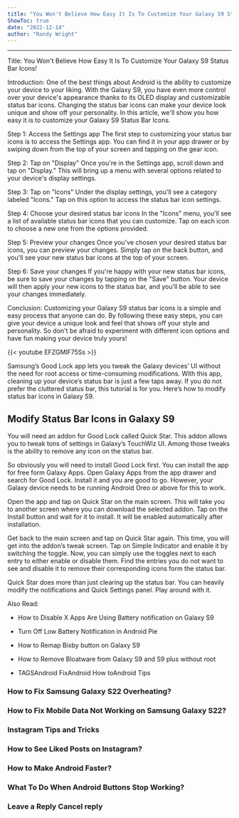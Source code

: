 ```yaml
---
title: "You Won't Believe How Easy It Is To Customize Your Galaxy S9 Status Bar Icons!"
ShowToc: true 
date: "2022-12-14"
author: "Randy Wright"
---
```

*****
Title: You Won't Believe How Easy It Is To Customize Your Galaxy S9 Status Bar Icons!

Introduction:
One of the best things about Android is the ability to customize your device to your liking. With the Galaxy S9, you have even more control over your device's appearance thanks to its OLED display and customizable status bar icons. Changing the status bar icons can make your device look unique and show off your personality. In this article, we'll show you how easy it is to customize your Galaxy S9 Status Bar Icons.

Step 1: Access the Settings app
The first step to customizing your status bar icons is to access the Settings app. You can find it in your app drawer or by swiping down from the top of your screen and tapping on the gear icon.

Step 2: Tap on "Display"
Once you're in the Settings app, scroll down and tap on "Display." This will bring up a menu with several options related to your device's display settings.

Step 3: Tap on "Icons"
Under the display settings, you'll see a category labeled "Icons." Tap on this option to access the status bar icon settings.

Step 4: Choose your desired status bar icons
In the "Icons" menu, you'll see a list of available status bar icons that you can customize. Tap on each icon to choose a new one from the options provided.

Step 5: Preview your changes
Once you've chosen your desired status bar icons, you can preview your changes. Simply tap on the back button, and you'll see your new status bar icons at the top of your screen.

Step 6: Save your changes
If you're happy with your new status bar icons, be sure to save your changes by tapping on the "Save" button. Your device will then apply your new icons to the status bar, and you'll be able to see your changes immediately.

Conclusion:
Customizing your Galaxy S9 status bar icons is a simple and easy process that anyone can do. By following these easy steps, you can give your device a unique look and feel that shows off your style and personality. So don't be afraid to experiment with different icon options and have fun making your device truly yours!

{{< youtube EFZGMlF75Ss >}} 



Samsung’s Good Lock app lets you tweak the Galaxy devices’ UI without the need for root access or time-consuming modifications. With this app, cleaning up your device’s status bar is just a few taps away. If you do not prefer the cluttered status bar, this tutorial is for you. Here’s how to modify status bar icons in Galaxy S9.
 
## Modify Status Bar Icons in Galaxy S9
 
You will need an addon for Good Lock called Quick Star. This addon allows you to tweak tons of settings in Galaxy’s TouchWiz UI. Among those tweaks is the ability to remove any icon on the status bar.
 
So obviously you will need to install Good Lock first. You can install the app for free form Galaxy Apps. Open Galaxy Apps from the app drawer and search for Good Lock. Install it and you are good to go. However, your Galaxy device needs to be running Android Oreo or above for this to work.
 

 
Open the app and tap on Quick Star on the main screen. This will take you to another screen where you can download the selected addon. Tap on the Install button and wait for it to install. It will be enabled automatically after installation.
 
Get back to the main screen and tap on Quick Star again. This time, you will get into the addon’s tweak screen. Tap on Simple Indicator and enable it by switching the toggle. Now, you can simply use the toggles next to each entry to either enable or disable them. Find the entries you do not want to see and disable it to remove their corresponding icons form the status bar.
 
Quick Star does more than just clearing up the status bar. You can heavily modify the notifications and Quick Settings panel. Play around with it.
 
Also Read:
 
 
 
- How to Disable X Apps Are Using Battery notification on Galaxy S9
 - Turn Off Low Battery Notification in Android Pie
 - How to Remap Bixby button on Galaxy S9
 - How to Remove Bloatware from Galaxy S9 and S9 plus without root

 
- TAGSAndroid FixAndroid How toAndroid Tips

 
### How to Fix Samsung Galaxy S22 Overheating?
 
### How to Fix Mobile Data Not Working on Samsung Galaxy S22?
 
### Instagram Tips and Tricks
 
### How to See Liked Posts on Instagram?
 
### How to Make Android Faster?
 
### What To Do When Android Buttons Stop Working?
 
### Leave a Reply Cancel reply





